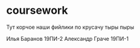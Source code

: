 # сoursework

Тут корчое наши фийлики по крусачу тыры пыры

Илья Баранов 19ПИ-2
Александр Граче 19ПИ-1